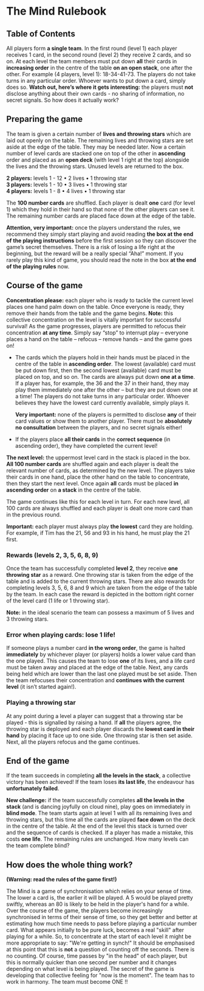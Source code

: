 # The Mind Rulebook

## Table of Contents

All players form **a single team**. In the first round (level 1) each player receives 1 card, in the second round (level 2) they receive 2 cards, and so on. At each level the team members must put down **all** their cards in **increasing order** in the centre of the table **on an open stack**, one after the other. For example (4 players, level 1): 18-34-41-73. The players do not take turns in any particular order. Whoever wants to put down a card, simply does so. **Watch out, here’s where it gets interesting:** the players must **not** disclose anything about their own cards - no sharing of information, no secret signals. So how does it actually work?

## Preparing the game

The team is given a certain number of **lives and throwing stars** which are laid out openly on the table. The remaining lives and throwing stars are set aside at the edge of the table. They may be needed later. Now a certain number of level cards are stacked one on top of the other in **ascending** order and placed as an **open deck** (with level 1 right at the top) alongside the lives and the throwing stars. Unused levels are returned to the box.

**2 players:** levels 1 - 12 • 2 lives • 1 throwing star  
**3 players:** levels 1 - 10 • 3 lives • 1 throwing star  
**4 players:** levels 1 - 8 • 4 lives • 1 throwing star

The **100 number cards** are shuffled. Each player is dealt **one** card (for level 1) which they hold in their hand so that none of the other players can see it. The remaining number cards are placed face down at the edge of the table.

**Attention, very important:** once the players understand the rules, we recommend they simply start playing and avoid reading **the box at the end of the playing instructions** before the first session so they can discover the game’s secret themselves. There is a risk of losing a life right at the beginning, but the reward will be a really special “Aha!” moment. If you rarely play this kind of game, you should read the note in the box **at the end of the playing rules** now.

## Course of the game

**Concentration please:** each player who is ready to tackle the current level places one hand palm down on the table. Once everyone is ready, they remove their hands from the table and the game begins. **Note:** this collective concentration on the level is vitally important for successful survival! As the game progresses, players are permitted to refocus their concentration **at any time**. Simply say “stop” to interrupt play – everyone places a hand on the table – refocus – remove hands – and the game goes on!

* The cards which the players hold in their hands must be placed in the centre of the table in **ascending order**. The lowest (available) card must be put down first, then the second lowest (available) card must be placed on top, and so on. The cards are always put down **one at a time**. If a player has, for example, the 36 and the 37 in their hand, they may play them immediately one after the other – but they are put down one at a time! The players do not take turns in any particular order. Whoever believes they have the lowest card currently available, simply plays it.

  **Very important:** none of the players is permitted to disclose **any** of their card values or show them to another player. There must be **absolutely no consultation** between the players, and no secret signals either!

* If the players place **all their cards** in the **correct sequence** (in ascending order), they have completed the current level!

**The next level:** the uppermost level card in the stack is placed in the box. **All 100 number cards** are shuffled again and each player is dealt the relevant number of cards, as determined by the new level. The players take their cards in one hand, place the other hand on the table to concentrate, then they start the next level. Once again **all** cards must be placed **in ascending order** on **a stack** in the centre of the table.

The game continues like this for each level in turn. For each new level, all 100 cards are always shuffled and each player is dealt one more card than in the previous round.

**Important:** each player must always play **the lowest** card they are holding. For example, if Tim has the 21, 56 and 93 in his hand, he must play the 21 first.

### Rewards (levels 2, 3, 5, 6, 8, 9)

Once the team has successfully completed **level 2**, they receive **one throwing star** as a reward. One throwing star is taken from the edge of the table and is added to the current throwing stars. There are also rewards for completing levels 3, 5, 6, 8 and 9 which are taken from the edge of the table by the team. In each case the reward is depicted in the bottom right corner of the level card (1 life or 1 throwing star).

**Note:** in the ideal scenario the team can possess a maximum of 5 lives and 3 throwing stars.

### Error when playing cards: lose 1 life!

If someone plays a number card **in the wrong order**, the game is halted **immediately** by whichever player (or players) holds a lower value card than the one played. This causes the team to lose **one** of its lives, and a life card must be taken away and placed at the edge of the table. Next, any cards being held which are lower than the last one played must be set aside. Then the team refocuses their concentration and **continues with the current level** (it isn’t started again!).

### Playing a throwing star

At any point during a level a player can suggest that a throwing star be played - this is signalled by raising a hand. If **all** the players agree, the throwing star is deployed and each player discards the **lowest card in their hand** by placing it face up to one side. One throwing star is then set aside. Next, all the players refocus and the game continues.

## End of the game

If the team succeeds in completing **all the levels in the stack**, a collective victory has been achieved! If the team loses **its last life**, the endeavour has **unfortunately failed**.

**New challenge:** if the team successfully completes **all the levels in the stack** (and is dancing joyfully on cloud nine), play goes on immediately in **blind mode**. The team starts again at level 1 with all its remaining lives and throwing stars, but this time all the cards are played **face down** on the deck in the centre of the table. At the end of the level this stack is turned over and the sequence of cards is checked. If a player has made a mistake, this costs **one life**. The remaining rules are unchanged. How many levels can the team complete blind?

## How does the whole thing work?

**(Warning: read the rules of the game first!)**

The Mind is a game of synchronisation which relies on your sense of time. The lower a card is, the earlier it will be played. A 5 would be played pretty swiftly, whereas an 80 is likely to be held in the player's hand for a while. Over the course of the game, the players become increasingly synchronised in terms of their sense of time, so they get better and better at estimating how much time needs to pass before playing a particular number card. What appears initially to be pure luck, becomes a real "skill" after playing for a while. So, to concentrate at the start of each level it might be more appropriate to say: "We're getting in synch!" It should be emphasised at this point that this is **not** a question of counting off the seconds. There is no counting. Of course, time passes by "in the head" of each player, but this is normally quicker than one second per number and it changes depending on what level is being played. The secret of the game is developing that collective feeling for "now is the moment". The team has to work in harmony. The team must become ONE !!
